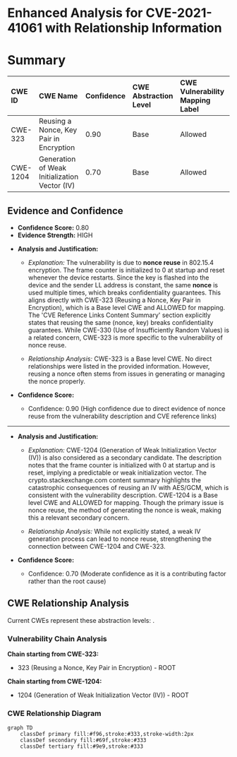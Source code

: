 # Enhanced Analysis for CVE-2021-41061 with Relationship Information

# Summary
| CWE ID  | CWE Name                                 | Confidence | CWE Abstraction Level | CWE Vulnerability Mapping Label | CWE-Vulnerability Mapping Notes |
| :------- | :--------------------------------------- | :--------- | :-------------------- | :------------------------------ | :------------------------------ |
| CWE-323 | Reusing a Nonce, Key Pair in Encryption | 0.90       | Base                  | Allowed                         | Primary CWE                     |
| CWE-1204 | Generation of Weak Initialization Vector (IV) | 0.70       | Base                  | Allowed                         | Secondary Candidate            |

## Evidence and Confidence

*   **Confidence Score:** 0.80
*   **Evidence Strength:** HIGH

- **Analysis and Justification:**  
  - *Explanation:* The vulnerability is due to **nonce reuse** in 802.15.4 encryption. The frame counter is initialized to 0 at startup and reset whenever the device restarts. Since the key is flashed into the device and the sender LL address is constant, the same **nonce** is used multiple times, which breaks confidentiality guarantees. This aligns directly with CWE-323 (Reusing a Nonce, Key Pair in Encryption), which is a Base level CWE and ALLOWED for mapping. The 'CVE Reference Links Content Summary' section explicitly states that reusing the same (nonce, key) breaks confidentiality guarantees. While CWE-330 (Use of Insufficiently Random Values) is a related concern, CWE-323 is more specific to the vulnerability of nonce reuse.
  
  - *Relationship Analysis:* CWE-323 is a Base level CWE. No direct relationships were listed in the provided information. However, reusing a nonce often stems from issues in generating or managing the nonce properly.

- **Confidence Score:**  
  - Confidence: 0.90 (High confidence due to direct evidence of nonce reuse from the vulnerability description and CVE reference links)

---
- **Analysis and Justification:**  
  - *Explanation:* CWE-1204 (Generation of Weak Initialization Vector (IV)) is also considered as a secondary candidate. The description notes that the frame counter is initialized with 0 at startup and is reset, implying a predictable or weak initialization vector. The crypto.stackexchange.com content summary highlights the catastrophic consequences of reusing an IV with AES/GCM, which is consistent with the vulnerability description. CWE-1204 is a Base level CWE and ALLOWED for mapping. Though the primary issue is nonce reuse, the method of generating the nonce is weak, making this a relevant secondary concern.
  
  - *Relationship Analysis:* While not explicitly stated, a weak IV generation process can lead to nonce reuse, strengthening the connection between CWE-1204 and CWE-323.

- **Confidence Score:**  
  - Confidence: 0.70 (Moderate confidence as it is a contributing factor rather than the root cause)


## CWE Relationship Analysis

Current CWEs represent these abstraction levels: .


### Vulnerability Chain Analysis

**Chain starting from CWE-323:**
- 323 (Reusing a Nonce, Key Pair in Encryption) - ROOT


**Chain starting from CWE-1204:**
- 1204 (Generation of Weak Initialization Vector (IV)) - ROOT



### CWE Relationship Diagram

```mermaid
graph TD
    classDef primary fill:#f96,stroke:#333,stroke-width:2px
    classDef secondary fill:#69f,stroke:#333
    classDef tertiary fill:#9e9,stroke:#333
```

